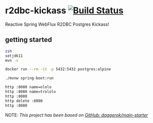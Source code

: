 # r2dbc-kickass [![Build Status](https://travis-ci.org/daggerok/r2dbc-kickass.svg?branch=master)](https://travis-ci.org/daggerok/r2dbc-kickass)
Reactive Spring WebFlux R2DBC Postgres Kickass!

## getting started

```bash
zsh
setjdk11
mvn -v

docker run --rm -it -p 5432:5432 postgres:alpine

./mvnw spring-boot:run

http :8080 name=ololo
http :8080 name=trololo
http :8080
http delete :8080
http :8080
```

NOTE: _This project has been based on [GitHub: daggerok/main-starter](https://github.com/daggerok/main-starter)_

<!--

```bash
./mvnw versions:display-property-updates
```

-->
